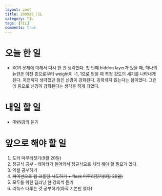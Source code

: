 ```yaml
---
layout: post
title: 200925_TIL
category: TIL
tags: [TIL]
comments: true
---
```


# 오늘 한 일

- XOR 문제에 대해서 다시 한 번 생각했다. 첫 번째 hidden layer가 있을 때, 하나의 뉴런은 이전 층으로부터 weight이 -1, 1으로 받을 때 특정 강도의 세기를 나타내게 된다. 이전까지 생각했던 점은 신경이 강화된다, 강화되지 않는다는 점이었다. 그런데 음으로 신경이 강화된다는 생각을 하게 되었다.

# 내일 할 일

- RNN강의 듣기

# 앞으로 해야 할 일

1. 도커 마무리짓기(9월 20일)
2. 정규식 공부 - 데이터가 들어와서 정규식으로 처리 해야 할 필요가 있다.
3. 엑셀 공부하기
4. ~~파이썬으로 웹 크롤링 시도하기 + flask 마무리짓기(9월 20일)~~
5. 모두를 위한 딥러닝 한 강의씩 듣기
6. 리눅스 다루는 것 공부하기(아직 기본만 했다)


